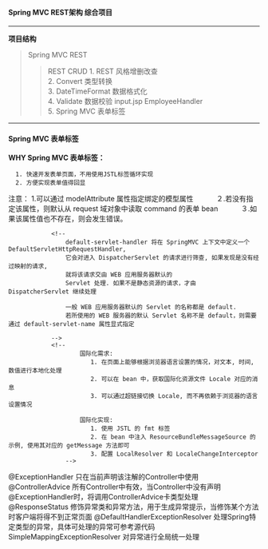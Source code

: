 #### Spring MVC REST架构 综合项目
--- 
**项目结构**
>Spring MVC REST  
>>  REST CRUD
    1. REST 风格增删改查  
    2. Convert 类型转换  
    3. DateTimeFormat 数据格式化  
    4. Validate 数据校验 input.jsp EmployeeHandler   
    5. Spring MVC 表单标签


---
#### Spring MVC 表单标签
**WHY Spring MVC 表单标签：**  
```
  1. 快速开发表单页面，不用使用JSTL标签循环实现  
  2. 方便实现表单值得回显
```
注意： 1.可以通过 modelAttribute 属性指定绑定的模型属性
　　　２.若没有指定该属性，则默认从 request 域对象中读取 command 的表单 bean
　　　３.如果该属性值也不存在，则会发生错误。
<!--
			1. 数据类型转换
			2. 数据类型格式化
			3. 数据校验.
			1). 如何校验 ? 注解 ?
			①. 使用 JSR 303 验证标准
			②. 加入 hibernate validator 验证框架的 jar 包
			③. 在 SpringMVC 配置文件中添加 <mvc:annotation-driven />
			④. 需要在 bean 的属性上添加对应的注解
			⑤. 在目标方法 bean 类型的前面添加 @Valid 注解
			2). 验证出错转向到哪一个页面 ?
			注意: 需校验的 Bean 对象和其绑定结果对象或错误对象时成对出现的，它们之间不允许声明其他的入参
			3). 错误消息 ? 如何显示, 如何把错误消息进行国际化
			-->
				<!--  
            		default-servlet-handler 将在 SpringMVC 上下文中定义一个 DefaultServletHttpRequestHandler,
            		它会对进入 DispatcherServlet 的请求进行筛查, 如果发现是没有经过映射的请求,
            		就将该请求交由 WEB 应用服务器默认的
            		Servlet 处理. 如果不是静态资源的请求，才由 DispatcherServlet 继续处理
            
            		一般 WEB 应用服务器默认的 Servlet 的名称都是 default.
            		若所使用的 WEB 服务器的默认 Servlet 名称不是 default，则需要通过 default-servlet-name 属性显式指定
            		
            	-->
            	<!--  
                		国际化需求:
                		   1. 在页面上能够根据浏览器语言设置的情况，对文本, 时间, 数值进行本地化处理
                		   2. 可以在 bean 中，获取国际化资源文件 Locale 对应的消息
                		   3. 可以通过超链接切换 Locale, 而不再依赖于浏览器的语言设置情况
                		
                		国际化实现:
                		   1. 使用 JSTL 的 fmt 标签
                		   2. 在 bean 中注入 ResourceBundleMessageSource 的示例, 使用其对应的 getMessage 方法即可
                		   3. 配置 LocalResolver 和 LocaleChangeInterceptor
                	-->	
@ExceptionHandler  只在当前声明该注解的Controller中使用
@ControllerAdvice  所有Controller中有效，当Controller中没有声明@ExceptionHandler时，将调用ControllerAdvice卡类型处理
@ResponseStatus    修饰异常类和异常方法，用于生成异常提示，当修饰某个方法时客户端将得不到正常页面
@DefaultHandlerExceptionResolver 处理Spring特定类型的异常，具体可处理的异常可参考源代码
SimpleMappingExceptionResolver 对异常进行全局统一处理
